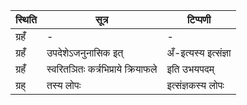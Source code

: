 | स्थिति | सूत्र | टिप्पणी |
| ----- | ------- | ------ |
| ग्रहँ॑ | - | - |
| ग्रहँ॑ | उपदेशेऽजनुनासिक इत् | अँ-इत्यस्य इत्संज्ञा |
| ग्रहँ॑ | स्वरितञितः कर्त्रभिप्राये क्रियाफले | इति उभयपदम् |
| ग्रह् | तस्य लोपः | इत्संज्ञकस्य लोपः |
